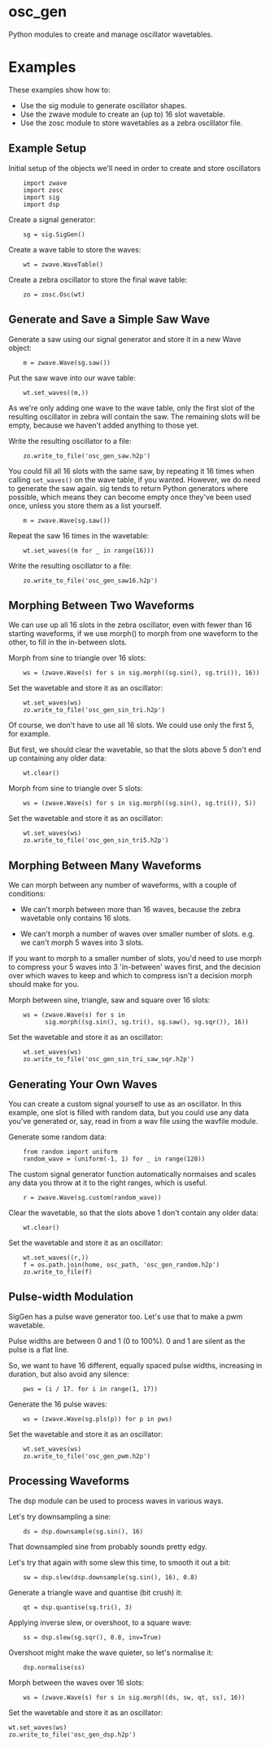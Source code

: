 # osc_gen
Python modules to create and manage oscillator wavetables.

# Examples

These examples show how to:

- Use the sig module to generate oscillator shapes.
- Use the zwave module to create an (up to) 16 slot wavetable.
- Use the zosc module to store wavetables as a zebra oscillator file.


## Example Setup

Initial setup of the objects we'll need in order to create and store oscillators

        import zwave
        import zosc
        import sig
        import dsp

Create a signal generator:

        sg = sig.SigGen()

Create a wave table to store the waves:

        wt = zwave.WaveTable()

Create a zebra oscillator to store the final wave table:

        zo = zosc.Osc(wt)

## Generate and Save a Simple Saw Wave

Generate a saw using our signal generator and store it in a new Wave object:

        m = zwave.Wave(sg.saw())

Put the saw wave into our wave table:

        wt.set_waves((m,))

As we're only adding one wave to the wave table, only the first slot of the
resulting oscillator in zebra will contain the saw. The remaining slots will
be empty, because we haven't added anything to those yet.

Write the resulting oscillator to a file:

        zo.write_to_file('osc_gen_saw.h2p')

You could fill all 16 slots with the same saw, by repeating it 16 times when
calling `set_waves()` on the wave table, if you wanted. However, we do need to
generate the saw again. sig tends to return Python generators
where possible, which means they can become empty once they've been used
once, unless you store them as a list yourself.

        m = zwave.Wave(sg.saw())

Repeat the saw 16 times in the wavetable:

        wt.set_waves((m for _ in range(16)))

Write the resulting oscillator to a file:

        zo.write_to_file('osc_gen_saw16.h2p')

## Morphing Between Two Waveforms

We can use up all 16 slots in the zebra oscillator, even with fewer than 16
starting waveforms, if we use morph() to morph from one waveform to the
other, to fill in the in-between slots.


Morph from sine to triangle over 16 slots:

        ws = (zwave.Wave(s) for s in sig.morph((sg.sin(), sg.tri()), 16))

Set the wavetable and store it as an oscillator:

        wt.set_waves(ws)
        zo.write_to_file('osc_gen_sin_tri.h2p')

Of course, we don't have to use all 16 slots. We could use only the first 5,
for example.


But first, we should clear the wavetable, so that the slots above 5 don't
end up containing any older data:

        wt.clear()

Morph from sine to triangle over 5 slots:

        ws = (zwave.Wave(s) for s in sig.morph((sg.sin(), sg.tri()), 5))

Set the wavetable and store it as an oscillator:

        wt.set_waves(ws)
        zo.write_to_file('osc_gen_sin_tri5.h2p')

## Morphing Between Many Waveforms

We can morph between any number of waveforms, with a couple of conditions:

- We can't morph between more than 16 waves, because the zebra wavetable only
contains 16 slots.

- We can't morph a number of waves over smaller number of slots. e.g. we
can't morph 5 waves into 3 slots.


If you want to morph to a smaller number of slots, you'd need to use
morph to compress your 5 waves into 3 'in-between' waves first, and
the decision over which waves to keep and which to compress isn't a
decision morph should make for you.


Morph between sine, triangle, saw and square over 16 slots:

        ws = (zwave.Wave(s) for s in
              sig.morph((sg.sin(), sg.tri(), sg.saw(), sg.sqr()), 16))

Set the wavetable and store it as an oscillator:

        wt.set_waves(ws)
        zo.write_to_file('osc_gen_sin_tri_saw_sqr.h2p')


## Generating Your Own Waves

You can create a custom signal yourself to use as an oscillator.
In this example, one slot is filled with random data, but you could
use any data you've generated or, say, read in from a wav file using the
wavfile module.

Generate some random data:

        from random import uniform
        random_wave = (uniform(-1, 1) for _ in range(128))

The custom signal generator function automatically normaises and scales any
data you throw at it to the right ranges, which is useful.

        r = zwave.Wave(sg.custom(random_wave))

Clear the wavetable, so that the slots above 1 don't contain any older data:

        wt.clear()

Set the wavetable and store it as an oscillator:

        wt.set_waves((r,))
        f = os.path.join(home, osc_path, 'osc_gen_random.h2p')
        zo.write_to_file(f)

## Pulse-width Modulation

SigGen has a pulse wave generator too. Let's use that to make a pwm wavetable.


Pulse widths are between 0 and 1 (0 to 100%).
0 and 1 are silent as the pulse is a flat line.


So, we want to have 16 different, equally spaced pulse widths, increasing in
duration, but also avoid any silence:

        pws = (i / 17. for i in range(1, 17))

Generate the 16 pulse waves:

        ws = (zwave.Wave(sg.pls(p)) for p in pws)

Set the wavetable and store it as an oscillator:

        wt.set_waves(ws)
        zo.write_to_file('osc_gen_pwm.h2p')

## Processing Waveforms

The dsp module can be used to process waves in various ways.

Let's try downsampling a sine:

        ds = dsp.downsample(sg.sin(), 16)

That downsampled sine from probably sounds pretty edgy.

Let's try that again with some slew this time, to smooth it out a bit:

        sw = dsp.slew(dsp.downsample(sg.sin(), 16), 0.8)

Generate a triangle wave and quantise (bit crush) it:

        qt = dsp.quantise(sg.tri(), 3)

Applying inverse slew, or overshoot, to a square wave:

        ss = dsp.slew(sg.sqr(), 0.8, inv=True)

Overshoot might make the wave quieter, so let's normalise it:

        dsp.normalise(ss)

Morph between the waves over 16 slots:

        ws = (zwave.Wave(s) for s in sig.morph((ds, sw, qt, ss), 16))

Set the wavetable and store it as an oscillator:

    wt.set_waves(ws)
    zo.write_to_file('osc_gen_dsp.h2p')
